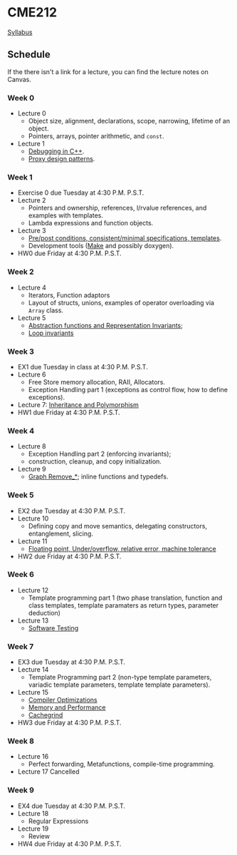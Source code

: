 # CME212
[Syllabus](https://github.com/cme212/course/blob/master/syllabus.md)

## Schedule
If the there isn't a link for a lecture, you can find the lecture notes on Canvas.
### Week 0
  - Lecture 0
    - Object size, alignment, declarations, scope, narrowing, lifetime of an object.
    - Pointers, arrays, pointer arithmetic, and `const`.
  - Lecture 1
    - [Debugging in C++](https://github.com/cme212/course/blob/master/notes/lecture-01/debugging.md).
    - [Proxy design patterns](https://github.com/cme212/course/blob/master/notes/lecture-01/proxy.md). 
### Week 1
  - Exercise 0 due Tuesday at 4:30 P.M. P.S.T.
 - Lecture 2
   - Pointers and ownership, references, l/rvalue references, and
     examples with templates. 
   - Lambda expressions and function objects.
 - Lecture 3
   - [Pre/post conditions, consistent/minimal specifications,
     templates](https://github.com/cme212/course/blob/master/notes/lecture-03/specifications.md). 
   - Development tools ([Make](https://github.com/cme212/course/blob/master/notes/lecture-03/make.md) and possibly doxygen).
 - HW0 due Friday at 4:30 P.M. P.S.T.
### Week 2
 - Lecture 4
   - Iterators, Function adaptors
   - Layout of structs, unions, examples of
   operator overloading via `Array` class.
 - Lecture 5
   - [Abstraction functions and Representation Invariants](https://github.com/cme212/course/blob/master/notes/lecture-05/abstractions.md); 
   - [Loop invariants](https://github.com/cme212/course/blob/master/notes/lecture-05/loop_invariants.md)
### Week 3
 - EX1  due Tuesday in class at 4:30 P.M. P.S.T.
 - Lecture 6 
   - Free Store memory allocation, RAII, Allocators. 
   - Exception Handling part 1 (exceptions as control flow, how to define exceptions).
 - Lecture 7: [Inheritance and Polymorphism](https://github.com/cme212/course/blob/master/notes/lecture-07/inheritance.md)
 - HW1 due Friday at 4:30 P.M. P.S.T.
### Week 4
 - Lecture 8 
   - Exception Handling part 2 (enforcing invariants); 
   - construction, cleanup, and copy initialization.
 - Lecture 9
   - [Graph Remove_*](https://github.com/cme212/course/blob/master/notes/lecture-09/remove.md); inline functions and typedefs.
### Week 5
 - EX2 due Tuesday at 4:30 P.M. P.S.T.
 - Lecture 10
   - Defining copy and move semantics, delegating constructors, entanglement, slicing.
 - Lecture 11
   - [Floating point, Under/overflow, relative error, machine tolerance](https://github.com/cme212/course/blob/master/notes/lecture-11/float.md)
 - HW2 due Friday at 4:30 P.M. P.S.T.
### Week 6
 - Lecture 12 
   - Template programming part 1 (two phase translation, function and class templates, template paramaters as return types, parameter deduction)
 - Lecture 13
   - [Software Testing](https://github.com/cme212/course/blob/master/notes/lecture-13/testing.md)
### Week 7
 - EX3 due Tuesday at 4:30 P.M. P.S.T.
 - Lecture 14
   - Template Programming part 2
     (non-type template parameters, variadic template parameters, template template parameters).
 - Lecture 15
   - [Compiler Optimizations](https://github.com/cme212/course/blob/master/notes/lecture-15/optimization.md)
   - [Memory and Performance](https://github.com/cme212/course/blob/master/notes/lecture-15/memory.md)
   - [Cachegrind](https://github.com/cme212/course/blob/master/notes/lecture-15/memory.md#cachegrind)
 - HW3 due Friday at 4:30 P.M. P.S.T.
### Week 8
 - Lecture 16
   - Perfect forwarding, Metafunctions, compile-time programming. 
 - Lecture 17
    Cancelled
### Week 9
 - EX4 due Tuesday at 4:30 P.M. P.S.T.
 - Lecture 18
   - Regular Expressions
 - Lecture 19
   - Review
 - HW4 due Friday at 4:30 P.M. P.S.T.
















